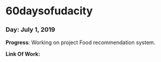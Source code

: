 # 60daysofudacity

### Day: July 1, 2019
**Progress**: Working on project Food recommendation system.

**Link Of Work:** 
